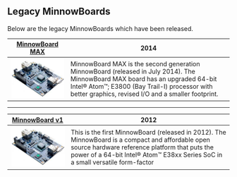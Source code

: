 ## Legacy MinnowBoards

Below are the legacy MinnowBoards which have been released.

| [MinnowBoard MAX](minnowboard-max)  | 2014  |
|---|---|
| ![MAX](mb-max-sm.jpg)  | MinnowBoard MAX is the second generation MinnowBoard (released in July 2014). The MinnowBoard MAX board has an upgraded 64-bit Intel® Atom™; E3800 (Bay Trail-I) processor with better graphics, revised I/O and a smaller footprint. |

___

| [MinnowBoard v1](minnowboard-v1)  | 2012  |
|---|---|
| ![MAX](mb-max-sm.jpg)  | This is the first MinnowBoard (released in 2012). The MinnowBoard is a compact and affordable open source hardware reference platform that puts the power of a 64-bit Intel® Atom™ E38xx Series SoC in a small versatile form-factor|
